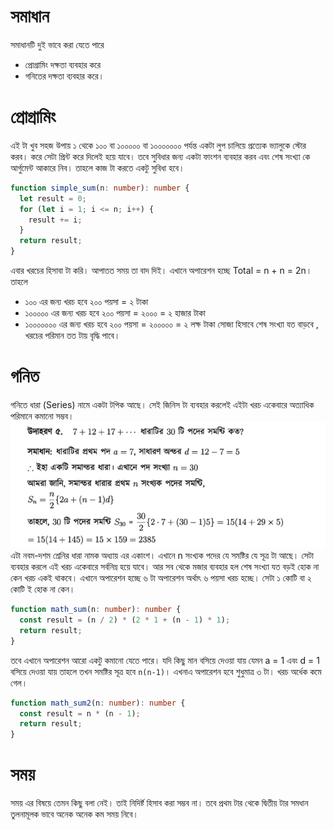 # সমাধান

সমাধানটি দুই ভাবে করা যেতে পারে

- প্রোগ্রামিং দক্ষতা ব্যবহার করে
- গনিতের দক্ষতা ব্যবহার করে।

# প্রোগ্রামিং

এই টা খুব সহজ উপায় ১ থেকে ১০০ বা ১০০০০০ বা ১০০০০০০০ পর্যন্ত একটা লুপ চালিয়ে প্রত্যেক ভ্যালুকে স্টোর করব। করে সেটা প্রিন্ট করে দিলেই হয়ে যাবে। তবে সুবিধার জন্য একটা ফাংশন ব্যবহার করব এবং শেষ সংখ্যা কে আর্গুমেন্ট আকারে নিব। তাহলে কাজ টা করতে একটু সুবিধা হবে।

```ts
function simple_sum(n: number): number {
  let result = 0;
  for (let i = 1; i <= n; i++) {
    result += i;
  }
  return result;
}
```

এবার খরচের হিসাবা টা করি। আপাতত সময় তা বাদ দিই। এখানে অপারেশন হচ্ছে Total = n + n = 2n।
তাহলে

- ১০০ এর জন্য খরচ হবে ২০০ পয়সা = ২ টাকা
- ১০০০০০ এর জন্য খরচ হবে ২০০ পয়সা = ২০০০ = ২ হাজার টাকা
- ১০০০০০০০ এর জন্য খরচ হবে ২০০ পয়সা = ২০০০০০ = ২ লক্ষ টাকা
  সোজা হিসাবে শেষ সংখ্যা যত বাড়বে , খরচের পরিমান তত টায় বৃদ্ধি পাবে।

# গনিত

গনিতে ধারা (Series) নামে একটা টপিক আছে। সেই জিনিস টা ব্যবহার করলেই এইটা খরচ একেবারে অত্যাধিক পরিমানে কমানো সম্ভব।
![Image](./dara.png)
এটা নবম-দশম শ্রেনির ধারা নামক অধ্যায় এর একাংশ।
এখানে n সংখ্যক পদের যে সমষ্টির যে সূত্র টা আছে। সেটা ব্যবহার করলে এই খরচ একেবারে সর্বনিম্ন হয়ে যাবে। আর সব থেকে মজার ব্যবহার হল শেষ সংখ্যা যত বড়ই হোক না কেন খরচ একই থাকবে।
এখানে অপারেশন হচ্ছে ৬ টা অপারেশন অর্থাৎ ৬ পয়সা খরচ হচ্ছে। সেটা ১ কোটি বা ২ কোটি ই হোক না কেন।

```ts
function math_sum(n: number): number {
  const result = (n / 2) * (2 * 1 + (n - 1) * 1);
  return result;
}
```

তবে এখানে অপারেশন আরো একটু কমানো যেতে পারে। যদি কিছু মান বসিয়ে দেওয়া যায় যেমন a = 1 এবং d = 1 বসিয়ে দেওয়া যায় তাহলে তখন সমষ্টির সূত্র হবে `n(n-1)`। এখনাএ অপারেশন হবে শুধুমাত্র ৩ টা। খরচ অর্ধেক কমে গেল।

```ts
function math_sum2(n: number): number {
  const result = n * (n - 1);
  return result;
}
```

# সময়

সময় এর বিষয়ে তেমন কিছু বলা নেই। তাই নিদির্ষ্ট হিসাব করা সম্ভব না। তবে প্রথম টার থেকে দ্বিতীয় টার সমধান তুলনামূলক ভাবে অনেক অনেক কম সময় নিবে।
